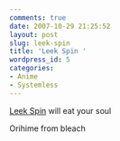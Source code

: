 ```yaml
---
comments: true
date: 2007-10-29 21:25:52
layout: post
slug: leek-spin
title: 'Leek Spin '
wordpress_id: 5
categories:
- Anime
- Systemless
---
```


[Leek Spin](http://leekeatyoursoul.ytmnd.com/) will eat your soul

Orihime from bleach

